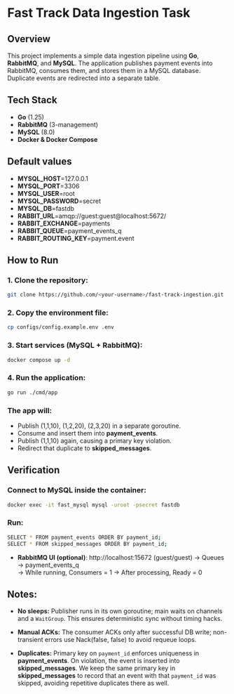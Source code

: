 # Fast Track Data Ingestion Task


## Overview
This project implements a simple data ingestion pipeline using **Go**, **RabbitMQ**, and **MySQL**. The application publishes payment events into RabbitMQ, consumes them, and stores them in a MySQL database. Duplicate events are redirected into a separate table.


## Tech Stack
- **Go** (1.25)
- **RabbitMQ** (3-management)
- **MySQL** (8.0)
- **Docker & Docker Compose**


## Default values

- **MYSQL_HOST**=127.0.0.1
- **MYSQL_PORT**=3306
- **MYSQL_USER**=root
- **MYSQL_PASSWORD**=secret
- **MYSQL_DB**=fastdb
- **RABBIT_URL**=amqp://guest:guest@localhost:5672/
- **RABBIT_EXCHANGE**=payments
- **RABBIT_QUEUE**=payment_events_q
- **RABBIT_ROUTING_KEY**=payment.event


## How to Run

### 1. Clone the repository:
   ```bash
   git clone https://github.com/<your-username>/fast-track-ingestion.git
   ```

### 2. Copy the environment file:
   ```bash
   cp configs/config.example.env .env
   ```

### 3. Start services (MySQL + RabbitMQ):
   ```bash
   docker compose up -d
   ```

### 4. Run the application:
   ```bash
   go run ./cmd/app
   ```


### The app will:

- Publish (1,1,10), (1,2,20), (2,3,20) in a separate goroutine.
- Consume and insert them into **payment_events**.
- Publish (1,1,10) again, causing a primary key violation.
- Redirect that duplicate to **skipped_messages**.

## Verification

### Connect to MySQL inside the container:
```bash
docker exec -it fast_mysql mysql -uroot -psecret fastdb
```
### Run:
```bash
SELECT * FROM payment_events ORDER BY payment_id;
SELECT * FROM skipped_messages ORDER BY payment_id;
```

- **RabbitMQ UI (optional)**: http://localhost:15672
 (guest/guest) → Queues → payment_events_q<br>
 → While running, Consumers = 1  → After processing, Ready = 0



## Notes:

- **No sleeps:** Publisher runs in its own goroutine; main waits on channels and a `WaitGroup`. This ensures deterministic sync without timing hacks.

- **Manual ACKs:** The consumer ACKs only after successful DB write; non-transient errors use Nack(false, false) to avoid requeue loops.

- **Duplicates:** Primary key on `payment_id` enforces uniqueness in **payment_events**. On violation, the event is inserted into **skipped_messages**.
We keep the same primary key in **skipped_messages** to record that an event with that `payment_id` was skipped, avoiding repetitive duplicates there as well.